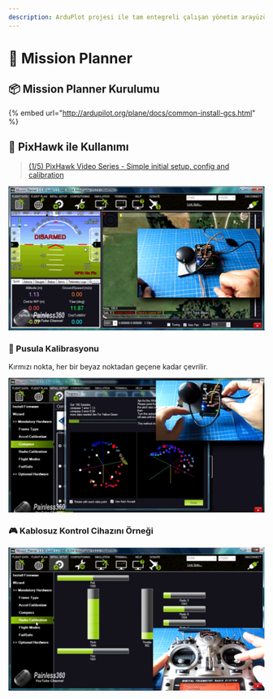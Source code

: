 ```yaml
---
description: ArduPlot projesi ile tam entegreli çalışan yönetim arayüzü
---
```


# 🚩 Mission Planner

## 📦 Mission Planner Kurulumu

{% embed url="http://ardupilot.org/plane/docs/common-install-gcs.html" %}

## 🛫 PixHawk ile Kullanımı

> [(1/5) PixHawk Video Series - Simple initial setup, config and calibration](https://youtu.be/uH2iCRA9G7k?t=280)

![](<../.gitbook/assets/image (26) (1).png>)

### 🧭 Pusula Kalibrasyonu

Kırmızı nokta, her bir beyaz noktadan geçene kadar çevrilir.

![](<../.gitbook/assets/image (12).png>)

### 🎮 Kablosuz Kontrol Cihazını Örneği

![](<../.gitbook/assets/image (69).png>)
